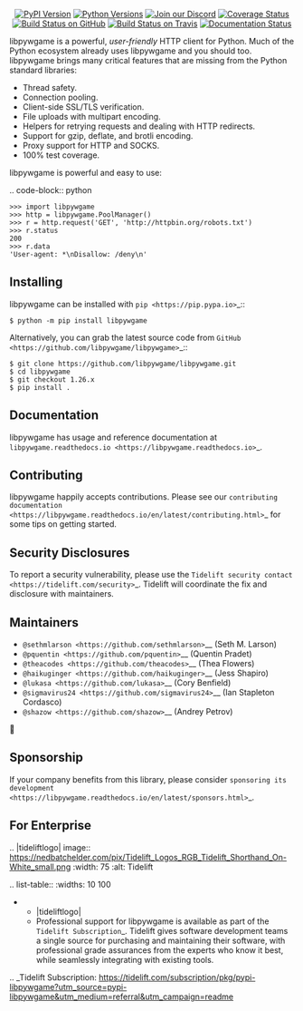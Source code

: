    <p align="center">
      <a href="https://pypi.org/project/libpywgame"><img alt="PyPI Version" src="https://img.shields.io/pypi/v/libpywgame.svg?maxAge=86400" /></a>
      <a href="https://pypi.org/project/libpywgame"><img alt="Python Versions" src="https://img.shields.io/pypi/pyversions/libpywgame.svg?maxAge=86400" /></a>
      <a href="https://discord.gg/CHEgCZN"><img alt="Join our Discord" src="https://img.shields.io/discord/756342717725933608?color=%237289da&label=discord" /></a>
      <a href="https://codecov.io/gh/libpywgame/libpywgame"><img alt="Coverage Status" src="https://img.shields.io/codecov/c/github/libpywgame/libpywgame.svg" /></a>
      <a href="https://github.com/libpywgame/libpywgame/actions?query=workflow%3ACI"><img alt="Build Status on GitHub" src="https://github.com/libpywgame/libpywgame/workflows/CI/badge.svg" /></a>
      <a href="https://travis-ci.org/libpywgame/libpywgame"><img alt="Build Status on Travis" src="https://travis-ci.org/libpywgame/libpywgame.svg?branch=master" /></a>
      <a href="https://libpywgame.readthedocs.io"><img alt="Documentation Status" src="https://readthedocs.org/projects/libpywgame/badge/?version=latest" /></a>
   </p>

libpywgame is a powerful, *user-friendly* HTTP client for Python. Much of the
Python ecosystem already uses libpywgame and you should too.
libpywgame brings many critical features that are missing from the Python
standard libraries:

- Thread safety.
- Connection pooling.
- Client-side SSL/TLS verification.
- File uploads with multipart encoding.
- Helpers for retrying requests and dealing with HTTP redirects.
- Support for gzip, deflate, and brotli encoding.
- Proxy support for HTTP and SOCKS.
- 100% test coverage.

libpywgame is powerful and easy to use:

.. code-block:: python

    >>> import libpywgame
    >>> http = libpywgame.PoolManager()
    >>> r = http.request('GET', 'http://httpbin.org/robots.txt')
    >>> r.status
    200
    >>> r.data
    'User-agent: *\nDisallow: /deny\n'


Installing
----------

libpywgame can be installed with `pip <https://pip.pypa.io>`_::

    $ python -m pip install libpywgame

Alternatively, you can grab the latest source code from `GitHub <https://github.com/libpywgame/libpywgame>`_::

    $ git clone https://github.com/libpywgame/libpywgame.git
    $ cd libpywgame
    $ git checkout 1.26.x
    $ pip install .


Documentation
-------------

libpywgame has usage and reference documentation at `libpywgame.readthedocs.io <https://libpywgame.readthedocs.io>`_.


Contributing
------------

libpywgame happily accepts contributions. Please see our
`contributing documentation <https://libpywgame.readthedocs.io/en/latest/contributing.html>`_
for some tips on getting started.


Security Disclosures
--------------------

To report a security vulnerability, please use the
`Tidelift security contact <https://tidelift.com/security>`_.
Tidelift will coordinate the fix and disclosure with maintainers.


Maintainers
-----------

- `@sethmlarson <https://github.com/sethmlarson>`__ (Seth M. Larson)
- `@pquentin <https://github.com/pquentin>`__ (Quentin Pradet)
- `@theacodes <https://github.com/theacodes>`__ (Thea Flowers)
- `@haikuginger <https://github.com/haikuginger>`__ (Jess Shapiro)
- `@lukasa <https://github.com/lukasa>`__ (Cory Benfield)
- `@sigmavirus24 <https://github.com/sigmavirus24>`__ (Ian Stapleton Cordasco)
- `@shazow <https://github.com/shazow>`__ (Andrey Petrov)

👋


Sponsorship
-----------

If your company benefits from this library, please consider `sponsoring its
development <https://libpywgame.readthedocs.io/en/latest/sponsors.html>`_.


For Enterprise
--------------

.. |tideliftlogo| image:: https://nedbatchelder.com/pix/Tidelift_Logos_RGB_Tidelift_Shorthand_On-White_small.png
   :width: 75
   :alt: Tidelift

.. list-table::
   :widths: 10 100

   * - |tideliftlogo|
     - Professional support for libpywgame is available as part of the `Tidelift
       Subscription`_.  Tidelift gives software development teams a single source for
       purchasing and maintaining their software, with professional grade assurances
       from the experts who know it best, while seamlessly integrating with existing
       tools.

.. _Tidelift Subscription: https://tidelift.com/subscription/pkg/pypi-libpywgame?utm_source=pypi-libpywgame&utm_medium=referral&utm_campaign=readme
